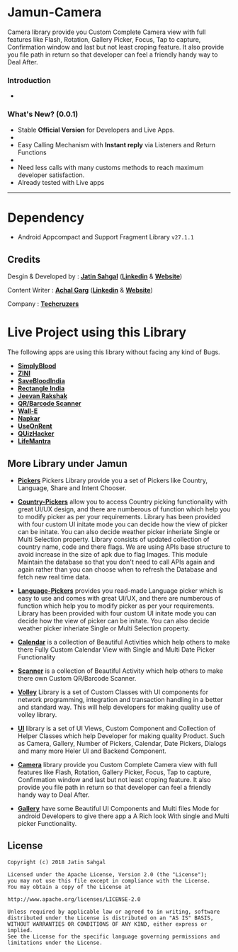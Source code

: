 # Jamun-Camera

Camera library provide you Custom Complete Camera view with full features like Flash, Rotation, Gallery Picker, Focus, Tap to capture, Confirmation window and last but not least croping feature. It also provide you file path in return so that developer can feel a friendly handy way to Deal After. 

### Introduction

* 

### What's New? (0.0.1)
* Stable **Official Version** for Developers and Live Apps.
* 
* Easy Calling Mechanism with **Instant reply** via Listeners and Return Functions
* 
* Need less calls with many customs methods to reach maximum developer satisfaction.
* Already tested with Live apps

------

# Dependency

* Android Appcompact and Support Fragment Library ``v27.1.1``

## Credits

Desgin & Developed by : **[Jatin Sahgal](https://www.linkedin.com/in/jatinsahgal/)**
 (**[Linkedin](https://www.linkedin.com/in/jatinsahgal/)** & **[Website](https://jatin.techcruzers.com)**) 

Content Writer : **[Achal Garg](https://www.linkedin.com/in/techgarg/)**
 (**[Linkedin](https://www.linkedin.com/in/techgarg/)** & **[Website](https://achal.techcruzers.com)**) 

Company : **[Techcruzers](https://www.techcruzers.com)**

# Live Project using this Library

The following apps are using this library without facing any kind of Bugs.

* **[SimplyBlood](https://play.google.com/store/apps/details?id=com.simplyblood)**
* **[ZINI](https://play.google.com/store/apps/details?id=ai.zini)**
* **[SaveBloodIndia](https://play.google.com/store/apps/details?id=com.savebloodindia)**
* **[Rectangle India](https://play.google.com/store/apps/details?id=com.rectangleindia.blooddonation)**
* **[Jeevan Rakshak](https://play.google.com/store/apps/details?id=com.jeevanrakshak)**
* **[QR/Barcode Scanner](https://play.google.com/store/apps/details?id=ai.scanner)**
* **[Wall-E](https://play.google.com/store/apps/details?id=ai.hd.wallpaper)**
* **[Napkar](https://play.google.com/store/apps/details?id=com.napkar)**
* **[UseOnRent](https://play.google.com/store/apps/details?id=com.tc.useonrent)**
* **[QUizHacker](https://play.google.com/store/apps/details?id=ai.quiz.hacker)**
* **[LifeMantra](https://play.google.com/store/apps/details?id=com.lifemantra)**

## More Library under Jamun 
* **[Pickers](https://github.com/Lib-Jamun/Pickers.git)**
Pickers Library provide you a set of Pickers like Country, Language, Share and Intent Chooser.

* **[Country-Pickers](https://github.com/Lib-Jamun/Pickers.git)**
allow you to access Country picking functionality with great UI/UX design, and there are numberous of function which help you to modify picker as per your requirements. Library has been provided with four custom UI initate mode you can decide how the view of picker can be initate. You can also decide weather picker inheriate Single or Multi Selection property. Library consists of updated collection of country name, code and there flags. We are using APIs base structure to avoid increase in the size of apk due to flag Images. This module Maintain the database so that you don't need to call APIs again and again rather than you can choose when to refresh the Database and fetch new real time data.

* **[Language-Pickers](https://github.com/Lib-Jamun/Pickers.git)**
provides you read-made Language picker  which is easy to use and comes with great UI/UX, and there are numberous of function which help you to modify picker as per your requirements. Library has been provided with four custom UI initate mode you can decide how the view of picker can be initate. You can also decide weather picker inheriate Single or Multi Selection property.

* **[Calendar](https://github.com/Lib-Jamun/calendar.git)**
is a collection of Beautiful Activities which help others to make there Fully Custom Calendar View with Single and Multi Date Picker Functionality 

* **[Scanner](https://github.com/Lib-Jamun/scanner.git)**
is a collection of Beautiful Activity which help others to make there own Custom QR/Barcode Scanner. 

* **[Volley](https://github.com/Lib-Jamun/Volley.git)**
Library is a set of Custom Classes with UI components for network programming, integration and transaction handling in a better and standard way. This will help developers for making quality use of volley library. 

* **[UI](https://github.com/Lib-Jamun/ui.git)**
library is a set of UI Views, Custom Component and Collection of Helper Classes which help Developer for making quality Product. Such as Camera, Gallery, Number of Pickers, Calendar, Date Pickers, Dialogs and many more Heler UI and Backend Component.

* **[Camera](https://github.com/Lib-Jamun/ui.git)**
library provide you Custom Complete Camera view with full features like Flash, Rotation, Gallery Picker, Focus, Tap to capture, Confirmation window and last but not least croping feature. It also provide you file path in return so that developer can feel a friendly handy way to Deal After. 

* **[Gallery](https://github.com/Lib-Jamun/ui.git)**
have some Beautiful UI Components and Multi files Mode for android Developers to give there app a A Rich look With single and Multi picker Functionality.


## License
    Copyright (c) 2018 Jatin Sahgal

    Licensed under the Apache License, Version 2.0 (the "License");
    you may not use this file except in compliance with the License.
    You may obtain a copy of the License at

    http://www.apache.org/licenses/LICENSE-2.0

    Unless required by applicable law or agreed to in writing, software
    distributed under the License is distributed on an "AS IS" BASIS,
    WITHOUT WARRANTIES OR CONDITIONS OF ANY KIND, either express or implied.
    See the License for the specific language governing permissions and
    limitations under the License.
  
  
